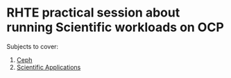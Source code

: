 # RHTE practical session about running Scientific workloads on OCP

Subjects to cover:

1. [Ceph](Ceph-nano/README.md)
2. [Scientific Applications](Scientific_Applications/README.md)
